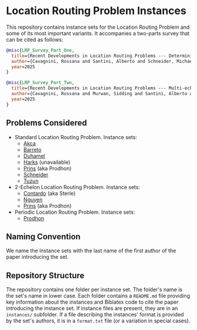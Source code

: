 # Location Routing Problem Instances

This repository contains instance sets for the Location Routing Problem and some of its most important variants.
It accompanies a two-parts survey that can be cited as follows:

```bib
@misc{LRP_Survey_Part_One,
  title={Recent Developments in Location Routing Problems --- Deterministic, single-echelon, single-objective, single-period problems},
  author={Cavagnini, Rossana and Santini, Alberto and Schneider, Michael},
  year=2025
}

@misc{LRP_Survey_Part_Two,
  title={Recent Developments in Location Routing Problems --- Multi-echelon and multi-period problems},
  author={Cavagnini, Rossana and Murwan, Sidding and Santini, Alberto and Schneider, Michael},
  year=2025
}
```

## Problems Considered

* Standard Location Routing Problem. Instance sets:
  * [Akca](akca/)
  * [Barreto](barreto/)
  * [Duhamel](duhamel/)
  * [Harks](harks/) (unavailable)
  * [Prins](prins/) (aka Prodhon)
  * [Schneider](schneider/)
  * [Tuzun](tuzun/)
* 2-Echelon Location Routing Problem. Instance sets:
  * [Contardo](contardo/) (aka Sterle)
  * [Nguyen](nguyen/)
  * [Prins](prins-2e/) (aka Prodhon)
* Periodic Location Routing Problem. Instance sets:
  * [Prodhon](prodhon/)

## Naming Convention

We name the instance sets with the last name of the first author of the paper introducing the set.

## Repository Structure

The repository contains one folder per instance set.
The folder's name is the set's name in lower case.
Each folder contains a `README.md` file providing key information about the instances and Biblatex code to cite the paper introducing the instance set.
If instance files are present, they are in an `instances/` subfolder.
If a file describing the instances' format is provided by the set's authors, it is in a `format.txt` file (or a variation in special cases).
